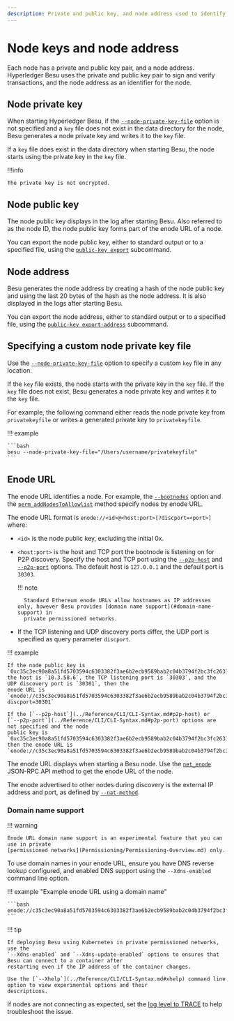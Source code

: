 ```yaml
---
description: Private and public key, and node address used to identify nodes
---
```


# Node keys and node address

Each node has a private and public key pair, and a node address. Hyperledger Besu uses the private and public key
pair to sign and verify transactions, and the node address as an identifier for the node.

## Node private key

When starting Hyperledger Besu, if the
[`--node-private-key-file`](../Reference/CLI/CLI-Syntax.md#node-private-key-file) option is not
specified and a `key` file does not exist in the data directory for the node, Besu generates a node
private key and writes it to the `key` file.

If a `key` file does exist in the data directory when starting Besu, the node starts using the
private key in the `key` file.

!!!info

    The private key is not encrypted.

## Node public key

The node public key displays in the log after starting Besu. Also referred to as the node ID, the
node public key forms part of the enode URL of a node.

You can export the node public key, either to standard output or to a specified file, using the
[`public-key export`](../Reference/CLI/CLI-Subcommands.md#public-key) subcommand.

## Node address

Besu generates the node address by creating a hash of the node public key and using the last 20
bytes of the hash as the node address. It is also displayed in the logs after starting Besu.

You can export the node address, either to standard output or to a specified file, using the
[`public-key export-address`](../Reference/CLI/CLI-Subcommands.md#public-key) subcommand.

## Specifying a custom node private key file

Use the [`--node-private-key-file`](../Reference/CLI/CLI-Syntax.md#node-private-key-file) option to
specify a custom `key` file in any location.

If the `key` file exists, the node starts with the private key in the `key` file. If the `key` file
does not exist, Besu generates a node private key and writes it to the `key` file.

For example, the following command either reads the node private key from `privatekeyfile` or
writes a generated private key to `privatekeyfile`.

!!! example

    ```bash
    besu --node-private-key-file="/Users/username/privatekeyfile"
    ```
## Enode URL

The enode URL identifies a node. For example, the [`--bootnodes`](../Reference/CLI/CLI-Syntax.md#bootnodes) option and
the [`perm_addNodesToAllowlist`](../Reference/API-Methods.md#perm_addnodestoallowlist) method specify nodes by
enode URL.

The enode URL format is `enode://<id>@<host:port>[?discport=<port>]` where:

* `<id>` is the node public key, excluding the initial 0x.
* `<host:port>` is the host and TCP port the bootnode is listening on for P2P discovery. Specify
    the host and TCP port using the [`--p2p-host`](../Reference/CLI/CLI-Syntax.md#p2p-host) and
    [`--p2p-port`](../Reference/CLI/CLI-Syntax.md#p2p-port) options. The default host is `127.0.0.1`
    and the default port is `30303`.

    !!! note

        Standard Ethereum enode URLs allow hostnames as IP addresses only, however Besu provides [domain name support](#domain-name-support) in
        private permissioned networks.

* If the TCP listening and UDP discovery ports differ, the UDP port is specified as query parameter `discport`.

!!! example

    If the node public key is
    `0xc35c3ec90a8a51fd5703594c6303382f3ae6b2ecb9589bab2c04b3794f2bc3fc2631dabb0c08af795787a6c004d8f532230ae6e9925cbbefb0b28b79295d615f`,
    the host is `10.3.58.6`, the TCP listening port is `30303`, and the UDP discovery port is `30301`, then the
    enode URL is
    `enode://c35c3ec90a8a51fd5703594c6303382f3ae6b2ecb9589bab2c04b3794f2bc3fc2631dabb0c08af795787a6c004d8f532230ae6e9925cbbefb0b28b79295d615f@10.3.58.6:30303?discport=30301`

    If the [`--p2p-host`](../Reference/CLI/CLI-Syntax.md#p2p-host) or
    [`--p2p-port`](../Reference/CLI/CLI-Syntax.md#p2p-port) options are not specified and the node
    public key is `0xc35c3ec90a8a51fd5703594c6303382f3ae6b2ecb9589bab2c04b3794f2bc3fc2631dabb0c08af795787a6c004d8f532230ae6e9925cbbefb0b28b79295d615f`,
    then the enode URL is
    `enode://c35c3ec90a8a51fd5703594c6303382f3ae6b2ecb9589bab2c04b3794f2bc3fc2631dabb0c08af795787a6c004d8f532230ae6e9925cbbefb0b28b79295d615f@127.0.0.1:30303`

The enode URL displays when starting a Besu node. Use the
[`net_enode`](../Reference/API-Methods.md#net_enode) JSON-RPC API method to get the enode URL of
the node.

The enode advertised to other nodes during discovery is the external IP address and port, as
defined by [`--nat-method`](../HowTo/Find-and-Connect/Specifying-NAT.md).

### Domain name support

!!! warning

    Enode URL domain name support is an experimental feature that you can use in private
    [permissioned networks](Permissioning/Permissioning-Overview.md) only.

To use domain names in your enode URL, ensure you have DNS reverse lookup configured, and enabled DNS support
using the `--Xdns-enabled` command line option.

!!! example "Example enode URL using a domain name"

    ```bash
    enode://c35c3ec90a8a51fd5703594c6303382f3ae6b2ecb9589bab2c04b3794f2bc3fc2631dabb0c08af795787a6c004d8f532230ae6e9925cbbefb0b28b79295d615f@mydomain.dev.example.net:30301
    ```

!!! tip

    If deploying Besu using Kubernetes in private permissioned networks, use the
    `--Xdns-enabled` and `--Xdns-update-enabled` options to ensures that Besu can connect to a container after
    restarting even if the IP address of the container changes.

    Use the [`--Xhelp`](../Reference/CLI/CLI-Syntax.md#xhelp) command line option to view experimental options and their
    descriptions.

If nodes are not connecting as expected, set the [log level to TRACE](../Reference/API-Methods.md#admin_changeloglevel) to
help troubleshoot the issue.

